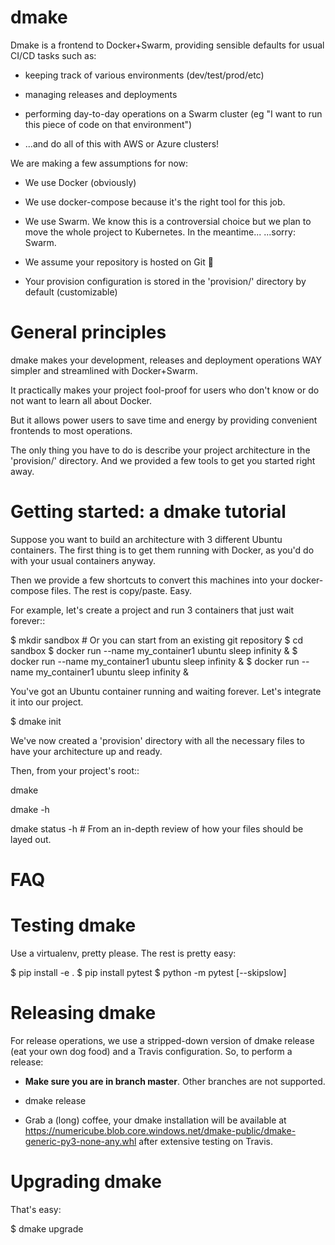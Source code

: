 # dmake

Dmake is a frontend to Docker+Swarm, providing sensible defaults for usual CI/CD tasks such as:

* keeping track of various environments (dev/test/prod/etc)

* managing releases and deployments

* performing day-to-day operations on a Swarm cluster (eg "I want to run this piece of code on that environment")

* ...and do all of this with AWS or Azure clusters!

We are making a few assumptions for now:

* We use Docker (obviously)

* We use docker-compose because it's the right tool for this job.

* We use Swarm. We know this is a controversial choice but we plan to move the whole project to Kubernetes. In the meantime... ...sorry: Swarm.

* We assume your repository is hosted on Git 🤷‍

* Your provision configuration is stored in the 'provision/' directory by default (customizable)


# General principles

dmake makes your development, releases and deployment operations WAY simpler and streamlined with Docker+Swarm.

It practically makes your project fool-proof for users who don't know or do not want to learn all about Docker.

But it allows power users to save time and energy by providing convenient frontends to most operations.

The only thing you have to do is describe your project architecture in the 'provision/' directory.
And we provided a few tools to get you started right away.


# Getting started: a dmake tutorial

Suppose you want to build an architecture with 3 different Ubuntu containers.
The first thing is to get them running with Docker, as you'd do with your usual containers anyway.

Then we provide a few shortcuts to convert this machines into your docker-compose files. The rest is copy/paste. Easy.

For example, let's create a project and run 3 containers that just wait forever::

  $ mkdir sandbox # Or you can start from an existing git repository
  $ cd sandbox
  $ docker run --name my_container1 ubuntu sleep infinity &
  $ docker run --name my_container1 ubuntu sleep infinity &
  $ docker run --name my_container1 ubuntu sleep infinity &

You've got an Ubuntu container running and waiting forever. Let's integrate it into our project.

  $ dmake init

We've now created a 'provision' directory with all the necessary files to have your architecture up and ready.


Then, from your project's root::

  dmake

  dmake -h

  dmake status -h   # From an in-depth review of how your files should be layed out.

# FAQ

# Testing dmake

Use a virtualenv, pretty please. The rest is pretty easy:

$ pip install -e .
$ pip install pytest
$ python -m pytest [--skipslow]

# Releasing dmake

For release operations, we use a stripped-down version of dmake release (eat your own dog food) and a Travis
configuration. So, to perform a release:

* **Make sure you are in branch master**. Other branches are not supported.

* dmake release

* Grab a (long) coffee, your dmake installation will be available at https://numericube.blob.core.windows.net/dmake-public/dmake-generic-py3-none-any.whl after extensive testing on Travis.

# Upgrading dmake

That's easy:

$ dmake upgrade
